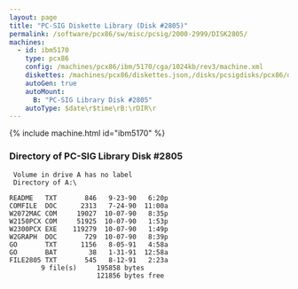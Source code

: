 ```yaml
---
layout: page
title: "PC-SIG Diskette Library (Disk #2805)"
permalink: /software/pcx86/sw/misc/pcsig/2000-2999/DISK2805/
machines:
  - id: ibm5170
    type: pcx86
    config: /machines/pcx86/ibm/5170/cga/1024kb/rev3/machine.xml
    diskettes: /machines/pcx86/diskettes.json,/disks/pcsigdisks/pcx86/diskettes.json
    autoGen: true
    autoMount:
      B: "PC-SIG Library Disk #2805"
    autoType: $date\r$time\rB:\rDIR\r
---
```


{% include machine.html id="ibm5170" %}

### Directory of PC-SIG Library Disk #2805

     Volume in drive A has no label
     Directory of A:\

    README   TXT       846   9-23-90   6:20p
    COMFILE  DOC      2313   7-24-90  11:00a
    W2072MAC COM     19027  10-07-90   8:35p
    W2150PCX COM     51925  10-07-90   1:53p
    W2300PCX EXE    119279  10-07-90   1:49p
    W2GRAPH  DOC       729  10-07-90   8:39p
    GO       TXT      1156   8-05-91   4:58a
    GO       BAT        38   1-31-91  12:58a
    FILE2805 TXT       545   8-12-91   2:23a
            9 file(s)     195858 bytes
                          121856 bytes free
